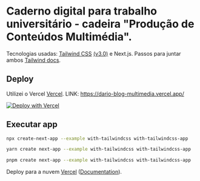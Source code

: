 # Caderno digital para trabalho universitário - cadeira "Produção de Conteúdos Multimédia".

Tecnologias usadas: [Tailwind CSS](https://tailwindcss.com/) [(v3.0)](https://tailwindcss.com/blog/tailwindcss-v3) e Next.js. Passos para juntar ambos [Tailwind docs](https://tailwindcss.com/docs/guides/nextjs).

## Deploy

Utilizei o Vercel [Vercel](https://vercel.com?utm_source=github&utm_medium=readme&utm_campaign=next-example).
LINK: https://dario-blog-multimedia.vercel.app/

[![Deploy with Vercel](https://vercel.com/button)](https://vercel.com/new/git/external?repository-url=https://github.com/vercel/next.js/tree/canary/examples/with-tailwindcss&project-name=with-tailwindcss&repository-name=with-tailwindcss)

## Executar app

```bash
npx create-next-app --example with-tailwindcss with-tailwindcss-app
```

```bash
yarn create next-app --example with-tailwindcss with-tailwindcss-app
```

```bash
pnpm create next-app --example with-tailwindcss with-tailwindcss-app
```

Deploy para a nuvem [Vercel](https://vercel.com/new?utm_source=github&utm_medium=readme&utm_campaign=next-example) ([Documentation](https://nextjs.org/docs/deployment)).
